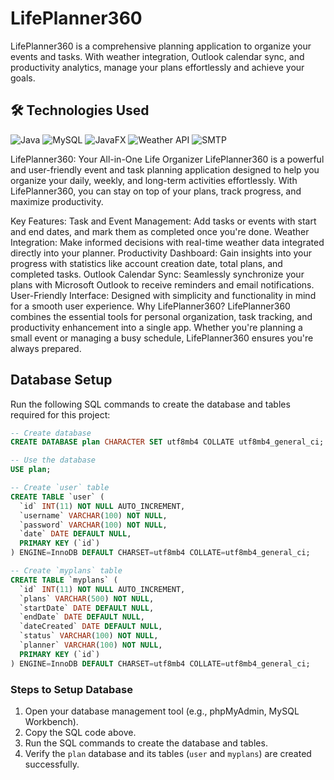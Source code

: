 # LifePlanner360
LifePlanner360 is a comprehensive planning application to organize your events and tasks. With weather integration, Outlook calendar sync, and productivity analytics, manage your plans effortlessly and achieve your goals.

## 🛠️ Technologies Used

![Java](https://img.shields.io/badge/Java-ED8B00?style=for-the-badge&logo=java&logoColor=white)
![MySQL](https://img.shields.io/badge/MySQL-005C84?style=for-the-badge&logo=mysql&logoColor=white)
![JavaFX](https://img.shields.io/badge/JavaFX-007396?style=for-the-badge&logo=openjdk&logoColor=white)
![Weather API](https://img.shields.io/badge/Weather%20API-00C6FF?style=for-the-badge&logo=icloud&logoColor=white)
![SMTP](https://img.shields.io/badge/SMTP-FF4500?style=for-the-badge&logo=gmail&logoColor=white)


LifePlanner360: Your All-in-One Life Organizer
LifePlanner360 is a powerful and user-friendly event and task planning application designed to help you organize your daily, weekly, and long-term activities effortlessly. With LifePlanner360, you can stay on top of your plans, track progress, and maximize productivity.

Key Features:
Task and Event Management: Add tasks or events with start and end dates, and mark them as completed once you're done.
Weather Integration: Make informed decisions with real-time weather data integrated directly into your planner.
Productivity Dashboard: Gain insights into your progress with statistics like account creation date, total plans, and completed tasks.
Outlook Calendar Sync: Seamlessly synchronize your plans with Microsoft Outlook to receive reminders and email notifications.
User-Friendly Interface: Designed with simplicity and functionality in mind for a smooth user experience.
Why LifePlanner360?
LifePlanner360 combines the essential tools for personal organization, task tracking, and productivity enhancement into a single app. Whether you're planning a small event or managing a busy schedule, LifePlanner360 ensures you're always prepared.


## Database Setup

Run the following SQL commands to create the database and tables required for this project:

```sql
-- Create database
CREATE DATABASE plan CHARACTER SET utf8mb4 COLLATE utf8mb4_general_ci;

-- Use the database
USE plan;

-- Create `user` table
CREATE TABLE `user` (
  `id` INT(11) NOT NULL AUTO_INCREMENT,
  `username` VARCHAR(100) NOT NULL,
  `password` VARCHAR(100) NOT NULL,
  `date` DATE DEFAULT NULL,
  PRIMARY KEY (`id`)
) ENGINE=InnoDB DEFAULT CHARSET=utf8mb4 COLLATE=utf8mb4_general_ci;

-- Create `myplans` table
CREATE TABLE `myplans` (
  `id` INT(11) NOT NULL AUTO_INCREMENT,
  `plans` VARCHAR(500) NOT NULL,
  `startDate` DATE DEFAULT NULL,
  `endDate` DATE DEFAULT NULL,
  `dateCreated` DATE DEFAULT NULL,
  `status` VARCHAR(100) NOT NULL,
  `planner` VARCHAR(100) NOT NULL,
  PRIMARY KEY (`id`)
) ENGINE=InnoDB DEFAULT CHARSET=utf8mb4 COLLATE=utf8mb4_general_ci;
``` 
### Steps to Setup Database
1. Open your database management tool (e.g., phpMyAdmin, MySQL Workbench).
2. Copy the SQL code above.
3. Run the SQL commands to create the database and tables.
4. Verify the `plan` database and its tables (`user` and `myplans`) are created successfully.


